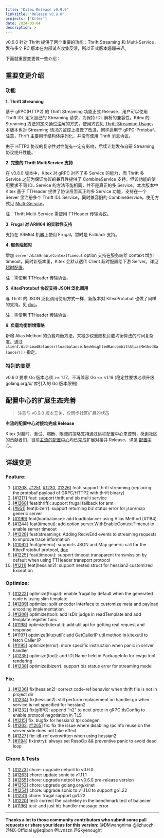 ```yaml
---
title: "Kitex Release v0.9.0"
linkTitle: "Release v0.9.0"
projects: ["Kitex"]
date: 2024-03-04
description: >
---
```


v0.9.0 针对 Thrift 提供了两个重要的功能：Thrift Streaming 和 Multi-Service，发布多个 RC 版本在内部试点收集反馈，所以正式版本姗姗来迟。

下面就重要变更做一些介绍：

## **重要变更介绍**

### 功能
**1. Thrift Streaming**

基于 gRPC(HTTP2) 的 Thrift Streaming 功能正式 Release，用户可以使用 Thrift IDL 定义自己的 Streaming 请求，为保持 IDL 解析的兼容性，Kitex 的 Streaming 方法的定义通过注解的方式，使用方式见 [Thrift Streaming Usage](https://www.cloudwego.io/zh/docs/kitex/tutorials/basic-feature/protocol/transport-streaming/thrift_streaming/)。本版本也对 Streaming 请求的监控上报做了改进，同样适用于 gRPC-Protobuf。注意，Thrift 主要用于结构体序列化，并没有使用 Thrift 消息协议。

由于 HTTP2 协议的复杂性对性能有一定有影响，后续计划发布自研 Streaming 协议提升性能。

**2. 完整的 Thrift MultiService 支持**

在 v0.8.0 版本中，Kitex 对 gRPC 对齐了多 Service 的能力，而 Thrift 多 Service 之前为保证协议的兼容性提供了 CombineService 支持，但该功能的使用要求不同 IDL Service 的方法不能相同，并不是真正的多 Service。本次版本中 Kitex 基于 TTHeader 提供了协议层面真正的多 Service 功能，支持在一个 Server 里注册多个 Thrift IDL Service，同时兼容旧的 CombineService。使用方式见 [Multi-Service](https://www.cloudwego.io/zh/docs/kitex/tutorials/advanced-feature/multi_service/)。

注：Thrift Multi-Service 需使用 TTHeader 传输协议。

**3. Frugal 对 ARM64 的实验性支持**

支持在 ARM64 机器上使用 Frugal，暂时是 Fallback 支持。

**4. 服务端超时**

增加 `server.WithEnableContextTimeout` option 支持在服务端给 context 增加 timeout，同时新版本里，Kitex 会默认透传 Client 超时配置给下游 Server。详见 [超时配置](https://www.cloudwego.io/zh/docs/kitex/tutorials/service-governance/timeout/)。

注：需使用 TTHeader 传输协议。

**5. KitexProtobuf 协议支持 JSON 泛化调用**

与 Thrift 的 JSON 泛化调用使用方式一样，新版本对 KitexProtobuf 也做了同样的支持。见 [doc](https://www.cloudwego.io/zh/docs/kitex/tutorials/advanced-feature/generic-call/basic_usage/#jsonpbgeneric)。

注：需使用 TTHeader 传输协议。

**6. 负载均衡新增策略**

新增 Alias Method 的负载均衡方法，来减少权重随机负载均衡算法的时间复杂度。通过 `client.WithLoadBalancer(loadbalance.NewWeightedRandomWithAliasMethodBalancer())` 指定。



### 特别的变更

v0.9.0 要求 Go 版本必须 >= 1.17，不再兼容 Go <= v1.16 (稳定性要求必须升级 golang.org/x/ 库引入的 Go 版本限制)

## **配置中心的扩展生态完善**

> 注意与 v0.9.0 版本无关，仅同步社区扩展的状态

**主流的配置中心对接均完成 Release**

Kitex 对超时、重试、熔断、限流的策略支持通过远程配置中心来控制，感谢社区的贡献者们，目前[主流的配置中心](https://www.cloudwego.io/zh/docs/kitex/tutorials/service-governance/config-center/)均已完成扩展对接并 Release，详见 [配置中心](https://www.cloudwego.io/zh/docs/kitex/tutorials/service-governance/config-center/)。

## **详细变更**

### Feature:
1. [[#1208](https://github.com/cloudwego/kitex/pull/1208), [#1251](https://github.com/cloudwego/kitex/pull/1251), [#1230](https://github.com/cloudwego/kitex/pull/1230), [#1226](https://github.com/cloudwego/kitex/pull/1226)] feat: support thrift streaming (replacing the protobuf payload of GRPC/HTTP2 with thrift binary)
2. [[#1217](https://github.com/cloudwego/kitex/pull/1217)] feat: support thrift and pb multi service
3. [[#1268](https://github.com/cloudwego/kitex/pull/1268)] feat(thrift): support frugal fallback for arm
4. [[#951](https://github.com/cloudwego/kitex/pull/951)] feat(bizerr): support returning biz status error for json/map generic server
5. [[#1199](https://github.com/cloudwego/kitex/pull/1199)] feat(loadbalance): add loadbalancer using Alias Method (#1184)
6. [[#1244](https://github.com/cloudwego/kitex/pull/1244)] feat(timeout): add option server.WithEnableContextTimeout to enable server timeout
7. [[#1228](https://github.com/cloudwego/kitex/pull/1228)] feat(streaming): Adding Recv/End events to streaming requests to improve trace information
8. [[#1062](https://github.com/cloudwego/kitex/pull/1062)] feat(generic): supports JSON and Map generic call for the KitexProtobuf protocol, [doc](https://www.cloudwego.io/docs/kitex/tutorials/advanced-feature/generic-call/basic_usage/#jsonpbgeneric)
9. [[#1225](https://github.com/cloudwego/kitex/pull/1225)] feat(timeout): support timeout transparent transmission by default when using TTHeader transport protocol
10. [[#1211](https://github.com/cloudwego/kitex/pull/1211)] feat(hessian2): support nested struct for hessian2 customized Exception

### Optimize:
1. [[#1222](https://github.com/cloudwego/kitex/pull/1222)] optimize(frugal): enable frugal by default when the generated code is using slim template
2. [[#1209](https://github.com/cloudwego/kitex/pull/1209)] optimize: split encoder interface to customize meta and payload encoding implementation
3. [[#1206](https://github.com/cloudwego/kitex/pull/1206)] optimize(tool): add IsDir judge in readTemplate and add template register func
4. [[#1198](https://github.com/cloudwego/kitex/pull/1198)] optimize(kitexutil): add util api for getting real request and response
5. [[#1197](https://github.com/cloudwego/kitex/pull/1197)] optimize(kitexutil): add GetCallerIP util method in kitexutil to fetch Caller IP
6. [[#1195](https://github.com/cloudwego/kitex/pull/1195)] optimize(error): more specific instruction when panic in server handler
7. [[#1235](https://github.com/cloudwego/kitex/pull/1235)] optimize(tool): add IDLName field in PackageInfo for cwgo tool rendering
8. [[#1238](https://github.com/cloudwego/kitex/pull/1238)] optimize(bizerr): support biz status error for streaming mode

### Fix:
1. [[#1236](https://github.com/cloudwego/kitex/pull/1236)] fix(hessian2): correct code-ref behavior when thrift file is not in project dir
2. [[#1234](https://github.com/cloudwego/kitex/pull/1234)] fix(hessian2): still perform replacement on handler.go when -service is not specified for hessian2
3. [[#1232](https://github.com/cloudwego/kitex/pull/1232)] fix(gRPC): append "h2" to next proto in gRPC tlsConfig to enable protocol negotiation in TLS
4. [[#1215](https://github.com/cloudwego/kitex/pull/1215)] fix: bugfix for hessian2 tpl codegen
5. [[#1203](https://github.com/cloudwego/kitex/pull/1203), [#1205](https://github.com/cloudwego/kitex/pull/1205)] fix: fix the issue where disabling rpcinfo reuse on the server side does not take effect
6. [[#1227](https://github.com/cloudwego/kitex/pull/1227)] fix: idl-ref overwritten when using hessian2
7. [[#1194](https://github.com/cloudwego/kitex/pull/1194)] fix(retry): always set RespOp && preventive panic to avoid dead loop

### Chore & Tests
1. [[#1273](https://github.com/cloudwego/kitex/pull/1273)] chore: upgrade netpoll to v0.6.0
2. [[#1263](https://github.com/cloudwego/kitex/pull/1263)] chore: update sonic to v1.11.1
3. [[#1255](https://github.com/cloudwego/kitex/pull/1255)] chore: upgrade netpoll to v0.6.0 pre-release version
4. [[#1252](https://github.com/cloudwego/kitex/pull/1252)] chore: upgrade golang.org/x/net
5. [[#1254](https://github.com/cloudwego/kitex/pull/1254)] chore: upgrade sonic to v1.11.0 to support go1.22
6. [[#1231](https://github.com/cloudwego/kitex/pull/1231)] chore: frugal support go1.22
7. [[#1220](https://github.com/cloudwego/kitex/pull/1220)] test: correct the cachekey in the benchmark test of balancer
8. [[#1196](https://github.com/cloudwego/kitex/pull/1196)] test: add just biz handler message error

------
**Thanks a lot to those community contributors who submit some pull requests or share your ideas for this version:**
@DMwangnima @jizhuozhi @NX-Official @jieqiboh @Lvnszn @Skyenought 
